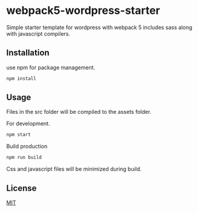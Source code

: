 # webpack5-wordpress-starter

Simple starter template for wordpress with webpack 5 includes sass along with javascript compilers.

## Installation

use npm for package management.

```bash
npm install
```

## Usage

Files in the src folder will be compiled to the assets folder.

For development.

```bash
npm start
```

Build production

```bash
npm run build
```

Css and javascript files will be minimized during build.

## License

[MIT](https://choosealicense.com/licenses/mit/)
